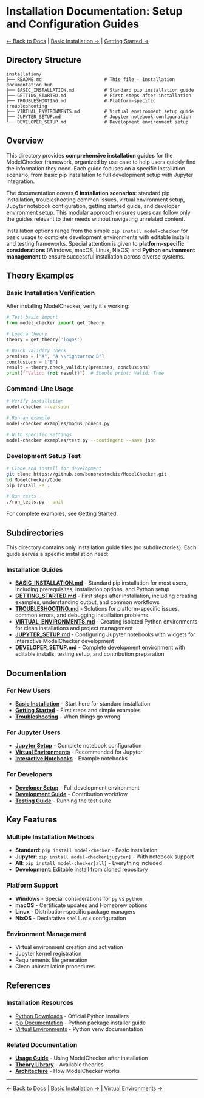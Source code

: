 # Installation Documentation: Setup and Configuration Guides

[← Back to Docs](../README.md) | [Basic Installation →](BASIC_INSTALLATION.md) | [Getting Started →](GETTING_STARTED.md)

## Directory Structure

```
installation/
├── README.md                       # This file - installation documentation hub
├── BASIC_INSTALLATION.md           # Standard pip installation guide
├── GETTING_STARTED.md              # First steps after installation
├── TROUBLESHOOTING.md              # Platform-specific troubleshooting
├── VIRTUAL_ENVIRONMENTS.md         # Virtual environment setup guide
├── JUPYTER_SETUP.md                # Jupyter notebook configuration
└── DEVELOPER_SETUP.md              # Development environment setup
```

## Overview

This directory provides **comprehensive installation guides** for the ModelChecker framework, organized by use case to help users quickly find the information they need. Each guide focuses on a specific installation scenario, from basic pip installation to full development setup with Jupyter integration.

The documentation covers **6 installation scenarios**: standard pip installation, troubleshooting common issues, virtual environment setup, Jupyter notebook configuration, getting started guide, and developer environment setup. This modular approach ensures users can follow only the guides relevant to their needs without navigating unrelated content.

Installation options range from the simple `pip install model-checker` for basic usage to complete development environments with editable installs and testing frameworks. Special attention is given to **platform-specific considerations** (Windows, macOS, Linux, NixOS) and **Python environment management** to ensure successful installation across diverse systems.

## Theory Examples

### Basic Installation Verification

After installing ModelChecker, verify it's working:

```python
# Test basic import
from model_checker import get_theory

# Load a theory
theory = get_theory('logos')

# Quick validity check
premises = ["A", "A \\rightarrow B"]
conclusions = ["B"]
result = theory.check_validity(premises, conclusions)
print(f"Valid: {not result}")  # Should print: Valid: True
```

### Command-Line Usage

```bash
# Verify installation
model-checker --version

# Run an example
model-checker examples/modus_ponens.py

# With specific settings
model-checker examples/test.py --contingent --save json
```

### Development Setup Test

```bash
# Clone and install for development
git clone https://github.com/benbrastmckie/ModelChecker.git
cd ModelChecker/Code
pip install -e .

# Run tests
./run_tests.py --unit
```

For complete examples, see [Getting Started](GETTING_STARTED.md).

## Subdirectories

This directory contains only installation guide files (no subdirectories). Each guide serves a specific installation need:

### Installation Guides

- **[BASIC_INSTALLATION.md](BASIC_INSTALLATION.md)** - Standard pip installation for most users, including prerequisites, installation options, and Python setup
- **[GETTING_STARTED.md](GETTING_STARTED.md)** - First steps after installation, including creating examples, understanding output, and common workflows
- **[TROUBLESHOOTING.md](TROUBLESHOOTING.md)** - Solutions for platform-specific issues, common errors, and debugging installation problems
- **[VIRTUAL_ENVIRONMENTS.md](VIRTUAL_ENVIRONMENTS.md)** - Creating isolated Python environments for clean installations and project management
- **[JUPYTER_SETUP.md](JUPYTER_SETUP.md)** - Configuring Jupyter notebooks with widgets for interactive ModelChecker development
- **[DEVELOPER_SETUP.md](DEVELOPER_SETUP.md)** - Complete development environment with editable installs, testing setup, and contribution preparation

## Documentation

### For New Users
- **[Basic Installation](BASIC_INSTALLATION.md)** - Start here for standard installation
- **[Getting Started](GETTING_STARTED.md)** - First steps and simple examples
- **[Troubleshooting](TROUBLESHOOTING.md)** - When things go wrong

### For Jupyter Users
- **[Jupyter Setup](JUPYTER_SETUP.md)** - Complete notebook configuration
- **[Virtual Environments](VIRTUAL_ENVIRONMENTS.md)** - Recommended for Jupyter
- **[Interactive Notebooks](../../Code/src/model_checker/theory_lib/logos/notebooks/)** - Example notebooks

### For Developers
- **[Developer Setup](DEVELOPER_SETUP.md)** - Full development environment
- **[Development Guide](../../Code/docs/DEVELOPMENT.md)** - Contribution workflow
- **[Testing Guide](../../Code/docs/TESTS.md)** - Running the test suite

## Key Features

### Multiple Installation Methods
- **Standard**: `pip install model-checker` - Basic installation
- **Jupyter**: `pip install model-checker[jupyter]` - With notebook support
- **All**: `pip install model-checker[all]` - Everything included
- **Development**: Editable install from cloned repository

### Platform Support
- **Windows** - Special considerations for `py` vs `python`
- **macOS** - Certificate updates and Homebrew options
- **Linux** - Distribution-specific package managers
- **NixOS** - Declarative `shell.nix` configuration

### Environment Management
- Virtual environment creation and activation
- Jupyter kernel registration
- Requirements file generation
- Clean uninstallation procedures

## References

### Installation Resources
- [Python Downloads](https://www.python.org/downloads/) - Official Python installers
- [pip Documentation](https://pip.pypa.io/) - Python package installer guide
- [Virtual Environments](https://docs.python.org/3/tutorial/venv.html) - Python venv documentation

### Related Documentation
- **[Usage Guide](../usage/README.md)** - Using ModelChecker after installation
- **[Theory Library](../../Code/src/model_checker/theory_lib/README.md)** - Available theories
- **[Architecture](../architecture/README.md)** - How ModelChecker works

---

[← Back to Docs](../README.md) | [Basic Installation →](BASIC_INSTALLATION.md) | [Virtual Environments →](VIRTUAL_ENVIRONMENTS.md)